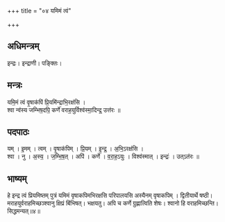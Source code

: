 +++
title = "०४ यमिमं त्वं"

+++
## अधिमन्त्रम्
इन्द्रः। इन्द्राणी। पङ्क्तिः।

## मन्त्रः
यमि॒मं त्वं वृ॒षाक॑पिं प्रि॒यमि॑न्द्राभि॒रक्ष॑सि ।  
श्वा न्व॑स्य जम्भिष॒दपि॒ कर्णे॑ वराह॒युर्विश्व॑स्मा॒दिन्द्र॒ उत्त॑रः ॥

## पदपाठः
यम् । इ॒मम् । त्वम् । वृ॒षाक॑पिम् । प्रि॒यम् । इ॒न्द्र॒ । अ॒भि॒ऽरक्ष॑सि ।  
श्वा । नु । अ॒स्य॒ । ज॒म्भि॒ष॒त् । अपि॑ । कर्णे॑ । व॒रा॒ह॒ऽयुः । विश्व॑स्मात् । इन्द्रः॑ । उत्ऽत॑रः ॥

## भाष्यम्
हे इन्द्र त्वं प्रियमिष्तम् पुत्रं यमिमं वृषाकपिमभिरक्षसि परिपालयसि अस्यैनम् वृषाकपिम् । द्वितीयार्थे षष्ठी। मराहयुर्वराहमिच्छञ्श्वानु क्षिप्रं बिंभिषत्। भक्षयतु। अपि च कर्णे ग्रुह्णात्विति शेषः। श्वानो हि वराहमिच्छन्ति। सिद्धमन्यत्॥४॥